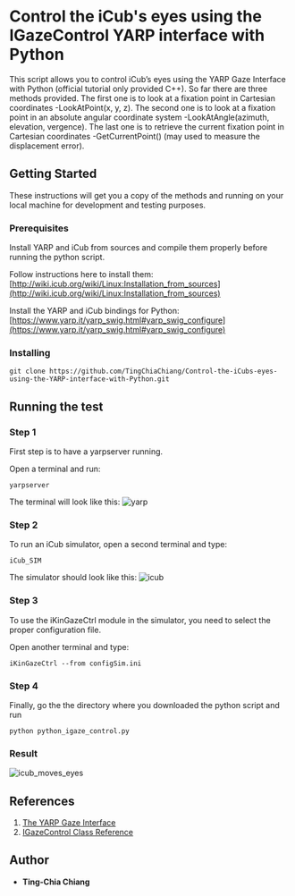 # Control the iCub's eyes using the IGazeControl YARP interface with Python

This script allows you to control iCub’s eyes using the YARP Gaze Interface with Python (official tutorial only provided C++). So far there are three methods provided. The first one is to look at a fixation point in Cartesian coordinates -LookAtPoint(x, y, z). The second one is to look at a fixation point in an absolute angular coordinate system -LookAtAngle(azimuth, elevation, vergence). The last one is to retrieve the current fixation point in Cartesian coordinates -GetCurrentPoint() (may used to measure the displacement error). 

## Getting Started

These instructions will get you a copy of the methods and running on your local machine for development and testing purposes.

### Prerequisites

Install YARP and iCub from sources and compile them properly before running the python script.


Follow instructions here to install them:
[http://wiki.icub.org/wiki/Linux:Installation_from_sources](http://wiki.icub.org/wiki/Linux:Installation_from_sources)

Install the YARP and iCub bindings for Python:
[https://www.yarp.it/yarp_swig.html#yarp_swig_configure](https://www.yarp.it/yarp_swig.html#yarp_swig_configure)

### Installing

```
git clone https://github.com/TingChiaChiang/Control-the-iCubs-eyes-using-the-YARP-interface-with-Python.git
```

## Running the test
### Step 1

First step is to have a yarpserver running.

Open a terminal and run: 
   
```
yarpserver
```
The terminal will look like this:
![yarp](https://user-images.githubusercontent.com/41744376/55685218-c0019e80-5953-11e9-9686-1b5cbf56657e.png)

### Step 2
To run an iCub simulator, open a second terminal and type:
```
iCub_SIM
```
The simulator should look like this:
![icub](https://user-images.githubusercontent.com/41744376/55685172-65684280-5953-11e9-809d-41096314acdc.png)

### Step 3
To use the iKinGazeCtrl module in the simulator, you need to select the proper configuration file. 

Open another terminal and type:

```
iKinGazeCtrl --from configSim.ini
```
### Step 4
Finally, go the the directory where you downloaded the python script and run

```
python python_igaze_control.py
```

### Result
![icub_moves_eyes](https://user-images.githubusercontent.com/41744376/55754279-91b3ba00-5a4c-11e9-83e1-19a8d4d613a9.gif)


## References
1. [The YARP Gaze Interface](http://www.icub.org/doc/icub-main/icub_gaze_interface.html#sec_gaze_runningserver)
2. [IGazeControl Class Reference](http://www.yarp.it/classyarp_1_1dev_1_1IGazeControl.html)

## Author

* **Ting-Chia Chiang**


